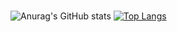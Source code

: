 ### 
![Anurag's GitHub stats](https://github-readme-stats.vercel.app/api?username=camposfilipe&show_icons=true&theme=tokyonight)
[![Top Langs](https://github-readme-stats.vercel.app/api/top-langs/?username=camposfilipe&theme=tokyonight&layout=compact)](https://github.com/anuraghazra/github-readme-stats)



<!--
**camposfilipe/camposfilipe** is a ✨ _special_ ✨ repository because its `README.md` (this file) appears on your GitHub profile.

Here are some ideas to get you started:

- 🔭 I’m currently working on ...
- 🌱 I’m currently learning ...
- 👯 I’m looking to collaborate on ...
- 🤔 I’m looking for help with ...
- 💬 Ask me about ...
- 📫 How to reach me: ...
- 😄 Pronouns: ...
- ⚡ Fun fact: ...
-->
